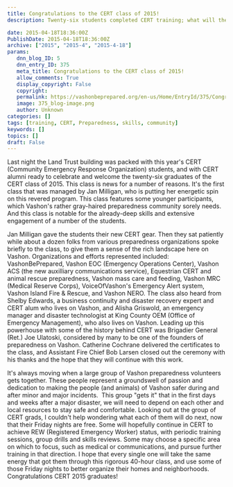 ```yaml
---
title: Congratulations to the CERT class of 2015!
description: Twenty-six students completed CERT training; what will they do next?
date: 2015-04-18T18:36:00Z
PublishDate: 2015-04-18T18:36:00Z
archive: ["2015", "2015-4", "2015-4-18"]
params:
   dnn_blog_ID: 5
   dnn_entry_ID: 375
   meta_title: Congratulations to the CERT class of 2015!
   allow_comments: True
   display_copyright: False
   copyright: 
   permalink: https://vashonbeprepared.org/en-us/Home/EntryId/375/Congratulations-to-the-CERT-class-of-2015
   image: 375_blog-image.png
   author: Unknown
categories: []
tags: [training, CERT, Preparedness, skills, community]
keywords: []
topics: []
draft: False
---
```


<p>Last night the Land Trust building was packed with this year's CERT (Community Emergency Response Organization) students, and with CERT alumni ready to celebrate and welcome the twenty-six graduates of the CERT class of 2015. This class is news for a number of reasons. It's the first class that was managed by Jan Milligan, who is putting her energetic spin on this revered program. This class features some younger participants, which Vashon's rather gray-haired preparedness community sorely needs. And this class is notable for the already-deep skills and extensive engagement of a number of the students.</p>
<p>Jan Milligan gave the students their new CERT gear. Then they sat patiently while about a dozen folks from various preparedness organizations spoke briefly to the class, to give them a sense of the rich landscape here on Vashon. Organizations and efforts represented included: VashonBePrepared, Vashon EOC (Emergency Operations Center), Vashon ACS (the new auxilliary communications service), Equestrian CERT and animal rescue preparedness, Vashon mass care and feeding, Vashon MRC (Medical Reserve Corps), VoiceOfVashon's Emergency Alert system, Vashon Island Fire &amp; Rescue, and Vashon NERO. The class also heard from Shelby Edwards, a business continuity and disaster recovery expert and CERT alum who lives on Vashon, and Alisha Griswold, an emergency manager and disaster technologist at King County OEM (Office of Emergency Management), who also lives on Vashon. Leading up this powerhouse with some of the history behind CERT was Brigadier General (Ret.) Joe Ulatoski, considered by many to be one of the founders of preparedness on Vashon. Catherine Cochrane delivered the certificates to the class, and Assistant Fire Chief Bob Larsen closed out the ceremony with his thanks and the hope that they will continue with this work. </p>
<p>It's always moving when a large group of Vashon preparedness volunteers gets together. These people represent a groundswell of passion and dedication to making the people (and animals) of Vashon safer during and after minor and major incidents.&nbsp; This group "gets it" that  in the first days and weeks after a major disaster, we will need to depend on each other and local resources to stay safe and comfortable. Looking out at the group of CERT grads, I couldn't help wondering what each of them will do next, now that their Friday nights are free. Some will hopefully continue in CERT to achieve REW (Registered Emergency Worker) status, with periodic training sessions, group drills and skills reviews. Some may choose a specific area on which to focus, such as medical or communications, and pursue further training in that direction. I hope that every single one will take the same energy that got them through this rigorous 40-hour class, and use some of those Friday nights to better organize their homes and neighborhoods. Congratulations CERT 2015 graduates!</p>
<p>&nbsp;</p>

